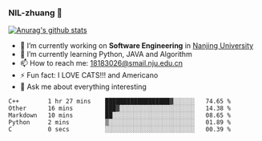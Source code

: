 ### NIL-zhuang 👋

<!--
**NIL-zhuang/NIL-zhuang** is a ✨ _special_ ✨ repository because its `README.md` (this file) appears on your GitHub profile.

Here are some ideas to get you started:

- 🔭 I’m currently working on ...
- 🌱 I’m currently learning ...
- 👯 I’m looking to collaborate on ...
- 🤔 I’m looking for help with ...
- 💬 Ask me about ...
- 📫 How to reach me: ...
- 😄 Pronouns: ...
- ⚡ Fun fact: ...
-->

[![Anurag's github stats](https://github-readme-stats.vercel.app/api?username=NIL-zhuang)](https://github.com/anuraghazra/github-readme-stats)

- 🔭 I’m currently working on **Software Engineering** in [Nanjing University](https://www.nju.edu.cn/)
- 🌱 I’m currently learning Python, JAVA and Algorithm
- 📫 How to reach me: 18183026@smail.nju.edu.cn
- ⚡ Fun fact: I LOVE CATS!!! and Americano
- 💬 Ask me about everything interesting

<!--START_SECTION:waka-->
```text
C++        1 hr 27 mins    ██████████████████▓░░░░░░   74.65 % 
Other      16 mins         ███▓░░░░░░░░░░░░░░░░░░░░░   14.38 % 
Markdown   10 mins         ██░░░░░░░░░░░░░░░░░░░░░░░   08.65 % 
Python     2 mins          ▒░░░░░░░░░░░░░░░░░░░░░░░░   01.89 % 
C          0 secs          ░░░░░░░░░░░░░░░░░░░░░░░░░   00.39 % 
```
<!--END_SECTION:waka-->